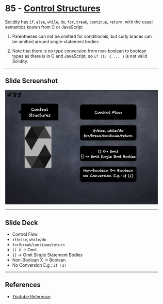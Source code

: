 # 85 - [Control Structures](Control%20Structures.md)
[Solidity](Solidity.md) has `if`, `else`, `while`, `do`, `for`, `break`, `continue`, `return`, with the usual semantics known from C or JavaScript

1. Parentheses can not be omitted for conditionals, but curly braces can be omitted around single-statement bodies
    
2. Note that there is no type conversion from non-boolean to boolean types as there is in C and JavaScript, so `if (1) { ... }` is not valid Solidity.

___
## Slide Screenshot
![085.png](../../images/solidity101/085.png)
___
## Slide Deck
- Control Flow
- `if`/`else`, `while`/`do`
- `for`/`break`/`continue`/`return`
- `() X` -> Omit
- `{}` -> Omit Single Statement Bodies
- Non-Boolean X -> Boolean
- No Conversion E.g.: `if (1)`
___
## References
- [Youtube Reference](https://youtu.be/_oN7XuyhoZA?t=278)


